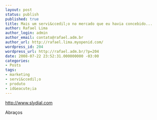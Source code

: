```yaml
---
layout: post
status: publish
published: true
title: Mais um servi&ccedil;o no mercado que eu havia concebido...
author: Rafael Lima
author_login: admin
author_email: contato@rafael.adm.br
author_url: http://rafael.lima.myopenid.com/
wordpress_id: 204
wordpress_url: http://rafael.adm.br/?p=204
date: 2008-07-22 23:52:31.000000000 -03:00
categories:
- Posts
tags:
- marketing
- servi&ccedil;o
- produto
- id&eacute;ia
---
```

<a href="http://www.slydial.com">http://www.slydial.com</a>

Abra&ccedil;os
